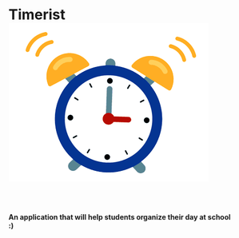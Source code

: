 <div style="margin-left: 50px">
<h1>Timerist <img src="alarm.gif" style="max-width: 100%; height: auto;"></h1>
<br> 
<h4>An application that will help students organize their day at school :)</h4>
</div>

